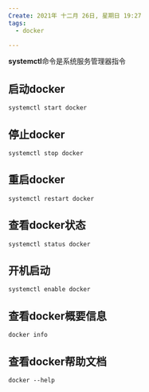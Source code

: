 ```yaml
---
Create: 2021年 十二月 26日, 星期日 19:27
tags: 
  - docker

---
```


**systemctl**命令是系统服务管理器指令

## 启动docker

```
systemctl start docker
```

## 停止docker

```
systemctl stop docker
```

## 重启docker

```
systemctl restart docker
```

## 查看docker状态

```
systemctl status docker
```

## 开机启动

```
systemctl enable docker
```

## 查看docker概要信息

```
docker info
```

## 查看docker帮助文档

```
docker --help
```




